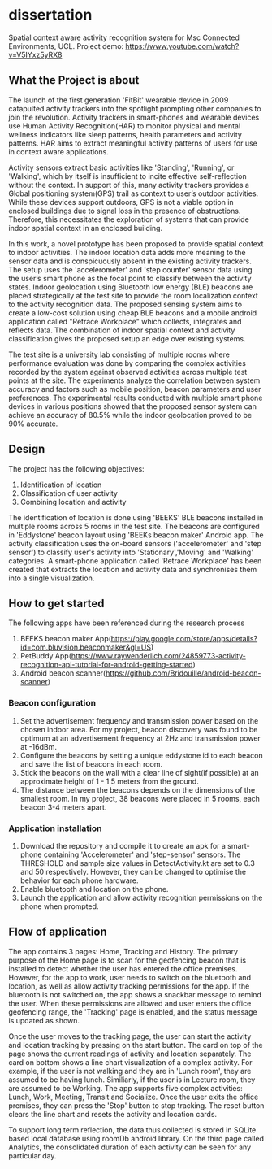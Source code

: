 # dissertation
Spatial context aware activity recognition system for Msc Connected Environments, UCL.
Project demo: https://www.youtube.com/watch?v=V5IYxz5yRX8

## What the Project is about

The launch of the first generation 'FitBit' wearable device in 2009 catapulted activity trackers into the spotlight prompting other companies to join the revolution. Activity trackers in smart-phones and wearable devices use Human Activity Recognition(HAR) to monitor physical and mental wellness indicators like sleep patterns, health parameters and activity patterns. HAR aims to extract meaningful activity patterns of users for use in context aware applications.  

Activity sensors extract basic activities like 'Standing', 'Running', or 'Walking', which by itself is insufficient to incite effective self-reflection without the context. In support of this, many activity trackers provides a Global positioning system(GPS) trail as context to user’s outdoor activities. While these devices support outdoors, GPS is not a viable option in enclosed buildings due to signal loss in the presence of obstructions. Therefore, this necessitates the exploration of systems that can provide indoor spatial context in an enclosed building.

In this work, a novel prototype has been proposed to provide spatial context to indoor activities. The indoor location data adds more meaning to the sensor data and is conspicuously absent in the existing activity trackers. The setup uses the 'accelerometer' and 'step counter' sensor data using the user’s smart phone as the focal point to classify between the activity states. Indoor geolocation using Bluetooth low energy (BLE) beacons are placed strategically at the test site to provide the room localization context to the activity recognition data. The proposed sensing system aims to create a low-cost solution using cheap BLE beacons and a mobile android application called "Retrace Workplace" which collects, integrates and reflects data. The combination of indoor spatial context and activity classification gives the proposed setup an edge over existing systems.

The test site is a university lab consisting of multiple rooms where performance evaluation was done by comparing the complex activities recorded by the system against observed activities across multiple test points at the site. The experiments analyze the correlation between system accuracy and factors such as mobile position, beacon parameters and user preferences. The experimental results conducted with multiple smart phone devices in various positions showed that the proposed sensor system can achieve an accuracy of 80.5\% while the indoor geolocation proved to be 90\% accurate. 

## Design

The project has the following objectives: 
1. Identification of location
2. Classification of user activity
3. Combining location and activity

The identification of location is done using 'BEEKS' BLE beacons installed in multiple rooms across 5 rooms in the test site. The beacons are configured in 'Eddystone' beacon layout using 'BEEKs beacon maker' Android app. The activity classification uses the on-board sensors ('accelerometer' and 'step sensor') to classify user's activity into 'Stationary','Moving' and 'Walking' categories. A smart-phone application called 'Retrace Workplace' has been created that extracts the location and activity data and synchronises them into a single visualization.

## How to get started

The following apps have been referenced during the research process
1. BEEKS beacon maker App(https://play.google.com/store/apps/details?id=com.bluvision.beaconmaker&gl=US)
2. PetBuddy App(https://www.raywenderlich.com/24859773-activity-recognition-api-tutorial-for-android-getting-started)
3. Android beacon scanner(https://github.com/Bridouille/android-beacon-scanner)

### Beacon configuration
1. Set the advertisement frequency and transmission power based on the chosen indoor area. For my project, beacon discovery was found to be optimum at an advertisement frequency at 2Hz and transmission power at -16dBm. 
2. Configure the beacons by setting a unique eddystone id to each beacon and save the list of beacons in each room. 
3. Stick the beacons on the wall with a clear line of sight(if possible) at an approximate height of 1 - 1.5 meters from the ground.
4. The distance between the beacons depends on the dimensions of the smallest room. In my project, 38 beacons were placed in 5 rooms, each beacon 3-4 meters apart.

### Application installation
1. Download the repository and compile it to create an apk for a smart-phone containing 'Accelerometer' and 'step-sensor' sensors. 
The THRESHOLD and sample size values in DetectActivity.kt are set to 0.3 and 50 respectively. However, they can be changed to optimise the behavior for each phone hardware.
2. Enable bluetooth and location on the phone.
2. Launch the application and allow activity recognition permissions on the phone when prompted.

## Flow of application
The app contains 3 pages: Home, Tracking and History.
The primary purpose of the Home page is to scan for the geofencing beacon that is installed to detect whether the user has entered the office premises.
However, for the app to work, user needs to switch on the bluetooth and location, as well as allow activity tracking permissions for the app. 
If the bluetooth is not switched on, the app shows a snackbar message to remind the user. When these permissions are allowed and user enters the office geofencing range, the 'Tracking' page is enabled, and the status message is updated as shown. 

Once the user moves to the tracking page, the user can start the activity and location tracking by pressing on the start button. The card on top of the page shows the current readings of activity and location separately. The card on bottom shows a line chart visualization of a complex activity. 
For example, if the user is not walking and they are in 'Lunch room', they are assumed to be having lunch. Similiarly, if the user is in Lecture room, they are assumed to be Working. The app supports five complex activities: Lunch, Work, Meeting, Transit and Socialize. Once the user exits the office premises, they can press the 'Stop' button to stop tracking. The reset button clears the line chart and resets the activity and location cards.

To support long term reflection, the data thus collected is stored in SQLite based local database using roomDb android library. On the third page called Analytics, the consolidated duration of each activity can be seen for any particular day. 
